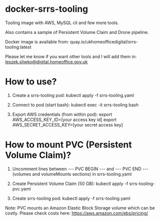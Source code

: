 # docker-srrs-tooling
Tooling image with AWS, MySQL cli and few more tools.

Also contains a sample of Persistent Volume Claim and Drone pipeline.

Docker image is available from:
quay.io/ukhomeofficedigital/srrs-tooling:latest

Please let me know if you want other tools and I will add them in:
leszek.sliwko@digital.homeoffice.gov.uk


# How to use?
1) Create a srrs-tooling pod:
kubectl apply -f srrs-tooling.yaml

2) Connect to pod (start bash):
kubectl exec -it srrs-tooling bash

3) Export AWS credentials (from within pod):
export AWS_ACCESS_KEY_ID=[your access key id]
export AWS_SECRET_ACCESS_KEY=[your secret access key]


# How to mount PVC (Persistent Volume Claim)?
1) Uncomment lines between --- PVC BEGIN --- and --- PVC END --- (volumes and volumeMounts sections) in srrs-tooling.yaml

2) Create Persistent Volume Claim (50 GB):
kubectl apply -f srrs-tooling-pvc.yaml

3) Create srrs-tooling pod:
kubectl apply -f srrs-tooling.yaml

Note: PVC mounts an Amazon Elastic Block Storage volume which can be costly.
Please check costs here:
https://aws.amazon.com/ebs/pricing/
